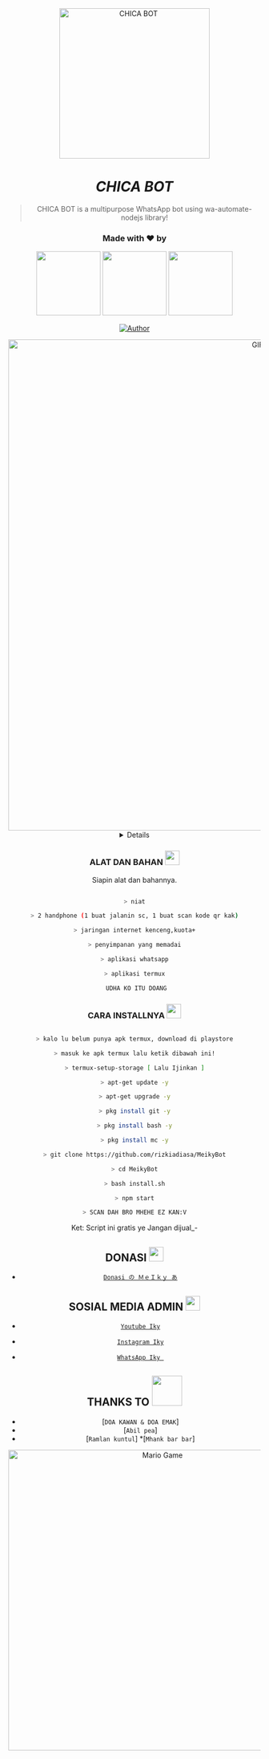 <div align="center">
<img src="https://l.top4top.io/p_2059zl44m1.jpg" alt="CHICA BOT" width="300" />

# _**CHICA BOT**_

> CHICA BOT is a multipurpose WhatsApp bot using wa-automate-nodejs library!
>
>

<h3 align="center">Made with ❤️ by</h3>
<p align="center">
  <a href="https://github.com/naisayuriza"><img src="https://i.top4top.io/p_20597zxhj1.jpg" height="128" width="128" /></a>
  <a href="https://github.com/NAY-JUGA"><img src="https://k.top4top.io/p_2059eqn5j1.jpg" height="128" width="128" /></a>
  <a href="https://github.com/FALINE-BOT"><img src="https://l.top4top.io/p_2059zl44m1.jpg" height="128" width="128" /></a>
</p>

<p align="center">
  <a href="https://github.com/FALINE-BOT"><img title="Author" src="https://img.shields.io/badge/AUTHOR-RHISHNA-orange.svg?style=for-the-badge&logo=github"></a>
</p>

</p>

<p align="center">

</p>

<img alt="GIF" src="https://media.giphy.com/media/FbN2hnZhwTWGmN2cRl/giphy.gif" width="980" />

<div align="center">

<details>

### THANKS FOR NAISA ALIFIA YURIZA

### WARNING

REUPLOD? KASIH LINK YT AKU KAKAK

## NOTE:> 

SUBSCRIBE RHISHNA CAPITAL YA JNG CUMA PAKE DOANG😘

</div>

### ALAT DAN BAHAN <img src="https://github.com/TheDudeThatCode/TheDudeThatCode/blob/master/Assets/Mario_Hello_Big.gif" width="29px">

Siapin alat dan bahannya.

```bash

> niat

> 2 handphone (1 buat jalanin sc, 1 buat scan kode qr kak)

> jaringan internet kenceng,kuota+

> penyimpanan yang memadai

> aplikasi whatsapp

> aplikasi termux

 UDHA KO ITU DOANG

```

### CARA INSTALLNYA  <img src="https://github.com/TheDudeThatCode/TheDudeThatCode/blob/master/Assets/hmm.gif" width="29px">

```bash

> kalo lu belum punya apk termux, download di playstore

> masuk ke apk termux lalu ketik dibawah ini!

> termux-setup-storage [ Lalu Ijinkan ]

> apt-get update -y

> apt-get upgrade -y

> pkg install git -y

> pkg install bash -y

> pkg install mc -y

> git clone https://github.com/rizkiadiasa/MeikyBot

> cd MeikyBot

> bash install.sh

> npm start

> SCAN DAH BRO MHEHE EZ KAN:V

```

Ket: Script ini gratis ye Jangan dijual_-

## DONASI <img src="https://github.com/TheDudeThatCode/TheDudeThatCode/blob/master/Assets/coin.gif" width="29px">

* [`Donasi の ＭｅＩｋｙ あ`](https://saweria.co/IkyyAds)

## SOSIAL MEDIA ADMIN <img src="https://github.com/TheDudeThatCode/TheDudeThatCode/blob/master/Assets/powerup.gif" width="29px">

* [`Youtube Iky`](https://youtube.com/c/IkyyAds)

* [`Instagram Iky`](https://instagram.com/ikyy_ads)

* [`WhatsApp Iky `](https://wa.me/+6283141727903)

## THANKS TO <img src="https://github.com/TheDudeThatCode/TheDudeThatCode/blob/master/Assets/Handshake.gif" width="60px">

* [`DOA KAWAN & DOA EMAK`]
* [`Abil pea`]
* [`Ramlan kuntul`]
*[`Mhank bar bar`]
<img src="https://github.com/TheDudeThatCode/TheDudeThatCode/blob/master/Assets/Mario_Gameplay.gif" alt="Mario Game" width="600" />

